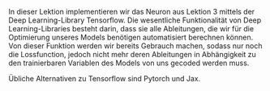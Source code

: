 In dieser Lektion implementieren wir das Neuron aus Lektion 3 mittels der Deep Learning-Library Tensorflow.
Die wesentliche Funktionalität von Deep Learning-Libraries besteht darin, dass sie alle Ableitungen, die wir für die Optimierung unseres Models benötigen automatisiert berechnen können. Von dieser Funktion werden wir bereits Gebrauch machen, sodass nur noch die Lossfunction, jedoch nicht mehr deren Ableitungen in Abhängigkeit zu den  trainierbaren Variablen des Models von uns gecoded werden muss.

Übliche Alternativen zu Tensorflow sind Pytorch und Jax.
